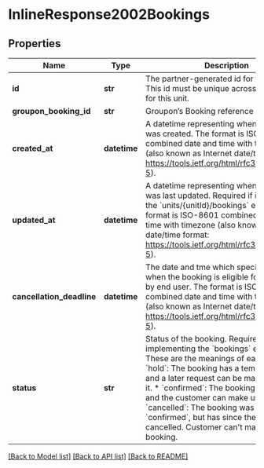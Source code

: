 # InlineResponse2002Bookings

## Properties
Name | Type | Description | Notes
------------ | ------------- | ------------- | -------------
**id** | **str** | The partner-generated id for this booking. This id must be unique across all bookings for this unit. | 
**groupon_booking_id** | **str** | Groupon’s Booking reference ID.  | [optional] 
**created_at** | **datetime** | A datetime representing when the booking was created. The format is ISO-8601 combined date and time with timezone (also known as Internet date/time format: https://tools.ietf.org/html/rfc3339#section-5).  | [optional] 
**updated_at** | **datetime** | A datetime representing when the booking was last updated. Required if implementing the &#x60;units/{unitId}/bookings&#x60; endpoint. The format is ISO-8601 combined date and time with timezone (also known as Internet date/time format: https://tools.ietf.org/html/rfc3339#section-5).  | 
**cancellation_deadline** | **datetime** | The date and tme which specifies until when the booking is eligible for cancellation by end user. The format is ISO-8601 combined date and time with timezone (also known as Internet date/time format: https://tools.ietf.org/html/rfc3339#section-5).  | [optional] 
**status** | **str** | Status of the booking. Required if implementing the &#x60;bookings&#x60; endpoint. These are the meanings of each one: * &#x60;hold&#x60;: The booking has a temporary hold, and a later request can be made to confirm it. * &#x60;confirmed&#x60;: The booking is confirmed and the customer can make use of it. * &#x60;cancelled&#x60;: The booking was previously &#x60;confirmed&#x60;, but has since then been cancelled. Customer can&#x27;t make use of the booking.  | 

[[Back to Model list]](../README.md#documentation-for-models) [[Back to API list]](../README.md#documentation-for-api-endpoints) [[Back to README]](../README.md)


